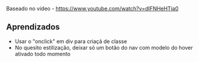 Baseado no vídeo - https://www.youtube.com/watch?v=dIFNHeHTja0


## Aprendizados

 - Usar o "onclick" em div para criaçã de classe
 - No quesito estilização, deixar só um botão do nav com modelo do hover ativado todo momento